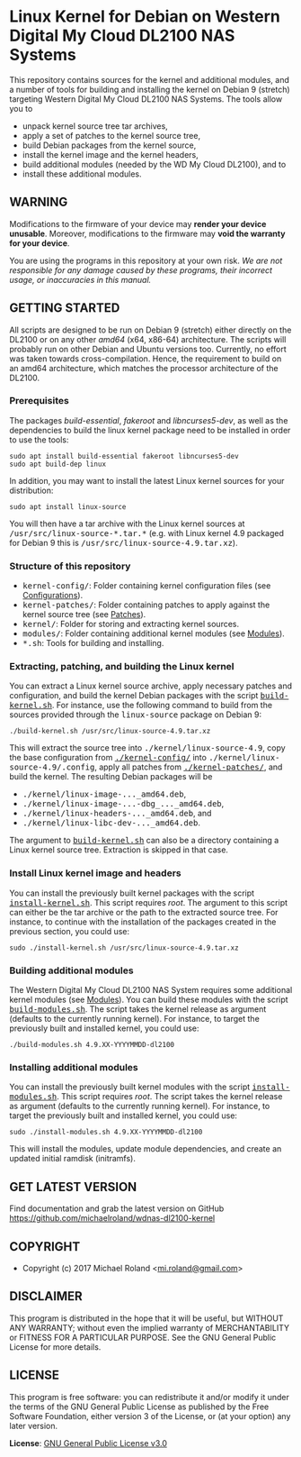 # Linux Kernel for Debian on Western Digital My Cloud DL2100 NAS Systems

This repository contains sources for the kernel and additional modules, and a
number of tools for building and installing the kernel on Debian 9 (stretch)
targeting Western Digital My Cloud DL2100 NAS Systems. The tools allow you to

- unpack kernel source tree tar archives,
- apply a set of patches to the kernel source tree,
- build Debian packages from the kernel source,
- install the kernel image and the kernel headers,
- build additional modules (needed by the WD My Cloud DL2100), and to
- install these additional modules.


## WARNING

Modifications to the firmware of your device may **render your device unusable**.
Moreover, modifications to the firmware may **void the warranty for your device**.

You are using the programs in this repository at your own risk. *We are not
responsible for any damage caused by these programs, their incorrect usage, or
inaccuracies in this manual.*


## GETTING STARTED

All scripts are designed to be run on Debian 9 (stretch) either directly on the
DL2100 or on any other *amd64* (x64, x86-64) architecture. The scripts will
probably run on other Debian and Ubuntu versions too. Currently, no effort was
taken towards cross-compilation. Hence, the requirement to build on an amd64
architecture, which matches the processor architecture of the DL2100.


### Prerequisites

The packages *build-essential*, *fakeroot* and *libncurses5-dev*, as well as the
dependencies to build the linux kernel package need to be installed in order to
use the tools:

    sudo apt install build-essential fakeroot libncurses5-dev
    sudo apt build-dep linux

In addition, you may want to install the latest Linux kernel sources for your
distribution:

    sudo apt install linux-source

You will then have a tar archive with the Linux kernel sources at
<samp>/usr/src/linux-source-\*.tar.\*</samp> (e.g. with Linux kernel 4.9
packaged for Debian 9 this is <samp>/usr/src/linux-source-4.9.tar.xz</samp>).


### Structure of this repository

- <samp>kernel-config/</samp>: Folder containing kernel configuration files (see
  [Configurations](kernel-config/#configurations)).
- <samp>kernel-patches/</samp>: Folder containing patches to apply against the
  kernel source tree (see [Patches](kernel-patches/#patches)).
- <samp>kernel/</samp>: Folder for storing and extracting kernel sources.
- <samp>modules/</samp>: Folder containing additional kernel modules (see
  [Modules](modules/#modules)).
- <samp>\*.sh</samp>: Tools for building and installing.


### Extracting, patching, and building the Linux kernel

You can extract a Linux kernel source archive, apply necessary patches and
configuration, and build the kernel Debian packages with the script
<samp>[build-kernel.sh](build-kernel.sh)</samp>. For instance, use the following
command to build from the sources provided through the <samp>linux-source</samp>
package on Debian 9:

    ./build-kernel.sh /usr/src/linux-source-4.9.tar.xz

This will extract the source tree into <samp>./kernel/linux-source-4.9</samp>,
copy the base configuration from <samp>[./kernel-config/](kernel-config/)</samp>
into <samp>./kernel/linux-source-4.9/.config</samp>, apply all patches from
<samp>[./kernel-patches/](kernel-patches/)</samp>, and build the kernel. The
resulting Debian packages will be

- <samp>./kernel/linux-image-...\_amd64.deb</samp>,
- <samp>./kernel/linux-image-...-dbg\_...\_amd64.deb</samp>,
- <samp>./kernel/linux-headers-...\_amd64.deb</samp>, and
- <samp>./kernel/linux-libc-dev-...\_amd64.deb</samp>.

The argument to <samp>[build-kernel.sh](build-kernel.sh)</samp> can also be a
directory containing a Linux kernel source tree. Extraction is skipped in that
case.


### Install Linux kernel image and headers

You can install the previously built kernel packages with the script
<samp>[install-kernel.sh](install-kernel.sh)</samp>. This script requires *root*.
The argument to this script can either be the tar archive or the path to the
extracted source tree. For instance, to continue with the installation of the
packages created in the previous section, you could use:

    sudo ./install-kernel.sh /usr/src/linux-source-4.9.tar.xz


### Building additional modules

The Western Digital My Cloud DL2100 NAS System requires some additional kernel
modules (see [Modules](modules/#modules)). You can build these modules with the
script <samp>[build-modules.sh](build-modules.sh)</samp>. The script takes the
kernel release as argument (defaults to the currently running kernel). For
instance, to target the previously built and installed kernel, you could use:

    ./build-modules.sh 4.9.XX-YYYYMMDD-dl2100


### Installing additional modules

You can install the previously built kernel modules with the script
<samp>[install-modules.sh](install-modules.sh)</samp>. This script requires *root*.
The script takes the kernel release as argument (defaults to the currently running
kernel). For instance, to target the previously built and installed kernel, you
could use:

    sudo ./install-modules.sh 4.9.XX-YYYYMMDD-dl2100

This will install the modules, update module dependencies, and create an updated
initial ramdisk (initramfs).


## GET LATEST VERSION

Find documentation and grab the latest version on GitHub
<https://github.com/michaelroland/wdnas-dl2100-kernel>


## COPYRIGHT

- Copyright (c) 2017 Michael Roland <<mi.roland@gmail.com>>


## DISCLAIMER

This program is distributed in the hope that it will be useful,
but WITHOUT ANY WARRANTY; without even the implied warranty of
MERCHANTABILITY or FITNESS FOR A PARTICULAR PURPOSE.  See the
GNU General Public License for more details.


## LICENSE

This program is free software: you can redistribute it and/or modify
it under the terms of the GNU General Public License as published by
the Free Software Foundation, either version 3 of the License, or
(at your option) any later version.

**License**: [GNU General Public License v3.0](https://www.gnu.org/licenses/gpl-3.0.txt)

